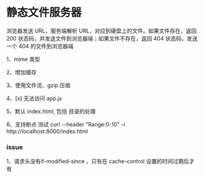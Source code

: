 # 静态文件服务器

浏览器发送 URL，服务端解析 URL，对应到硬盘上的文件。如果文件存在，返回 200 状态码，并发送文件到浏览器端；如果文件不存在，返回 404 状态码，发送一个 404 的文件到浏览器端


1、mime 类型

2、增加缓存

3、使用文件流、gzip 压缩

4、[x] 无法访问 app.js

5、默认 index.html, 包括 目录的处理

6、支持断点
  测试
    curl --header "Range:0-10" -i http://localhost:8000/index.html


### issue
1、请求头没有if-modified-since ，只有在 cache-control 设置的时间过期后才有